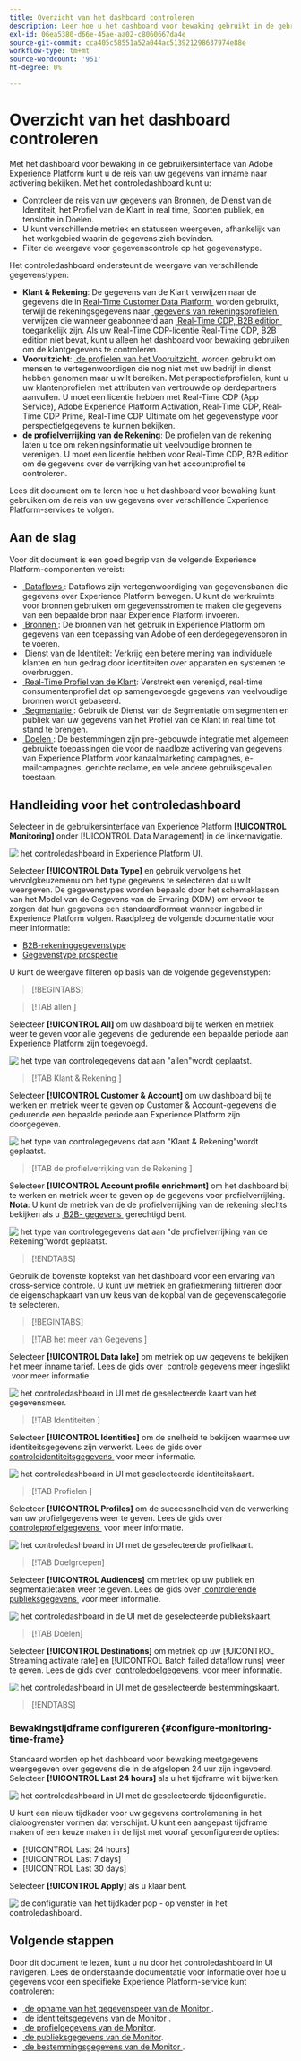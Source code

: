 ```yaml
---
title: Overzicht van het dashboard controleren
description: Leer hoe u het dashboard voor bewaking gebruikt in de gebruikersinterface van Adobe Experience Platform
exl-id: 06ea5380-d66e-45ae-aa02-c8060667da4e
source-git-commit: cca405c58551a52a044ac513921298637974e88e
workflow-type: tm+mt
source-wordcount: '951'
ht-degree: 0%

---
```


# Overzicht van het dashboard controleren

Met het dashboard voor bewaking in de gebruikersinterface van Adobe Experience Platform kunt u de reis van uw gegevens van inname naar activering bekijken. Met het controledashboard kunt u:

* Controleer de reis van uw gegevens van Bronnen, de Dienst van de Identiteit, het Profiel van de Klant in real time, Soorten publiek, en tenslotte in Doelen.
* U kunt verschillende metriek en statussen weergeven, afhankelijk van het werkgebied waarin de gegevens zich bevinden.
* Filter de weergave voor gegevenscontrole op het gegevenstype.

Het controledashboard ondersteunt de weergave van verschillende gegevenstypen:

* **Klant &amp; Rekening**: De gegevens van de Klant verwijzen naar de gegevens die in [&#x200B; Real-Time Customer Data Platform &#x200B;](../../rtcdp/home.md) worden gebruikt, terwijl de rekeningsgegevens naar [&#x200B; gegevens van rekeningsprofielen &#x200B;](../../rtcdp/accounts/account-profile-overview.md) verwijzen die wanneer geabonneerd aan [&#x200B; Real-Time CDP, B2B edition &#x200B;](../../rtcdp/b2b-overview.md) toegankelijk zijn. Als uw Real-Time CDP-licentie Real-Time CDP, B2B edition niet bevat, kunt u alleen het dashboard voor bewaking gebruiken om de klantgegevens te controleren.
* **Vooruitzicht**: [&#x200B; de profielen van het Vooruitzicht &#x200B;](../../profile/ui/prospect-profile.md) worden gebruikt om mensen te vertegenwoordigen die nog niet met uw bedrijf in dienst hebben genomen maar u wilt bereiken. Met perspectiefprofielen, kunt u uw klantenprofielen met attributen van vertrouwde op derdepartners aanvullen. U moet een licentie hebben met Real-Time CDP (App Service), Adobe Experience Platform Activation, Real-Time CDP, Real-Time CDP Prime, Real-Time CDP Ultimate om het gegevenstype voor perspectiefgegevens te kunnen bekijken.
* **de profielverrijking van de Rekening**: De profielen van de rekening laten u toe om rekeningsinformatie uit veelvoudige bronnen te verenigen. U moet een licentie hebben voor Real-Time CDP, B2B edition om de gegevens over de verrijking van het accountprofiel te controleren.

Lees dit document om te leren hoe u het dashboard voor bewaking kunt gebruiken om de reis van uw gegevens over verschillende Experience Platform-services te volgen.

## Aan de slag

Voor dit document is een goed begrip van de volgende Experience Platform-componenten vereist:

* [&#x200B; Dataflows &#x200B;](../home.md): Dataflows zijn vertegenwoordiging van gegevensbanen die gegevens over Experience Platform bewegen. U kunt de werkruimte voor bronnen gebruiken om gegevensstromen te maken die gegevens van een bepaalde bron naar Experience Platform invoeren.
* [&#x200B; Bronnen &#x200B;](../../sources/home.md): De bronnen van het gebruik in Experience Platform om gegevens van een toepassing van Adobe of een derdegegevensbron in te voeren.
* [&#x200B; Dienst van de Identiteit &#x200B;](../../identity-service/home.md): Verkrijg een betere mening van individuele klanten en hun gedrag door identiteiten over apparaten en systemen te overbruggen.
* [&#x200B; Real-Time Profiel van de Klant &#x200B;](../../profile/home.md): Verstrekt een verenigd, real-time consumentenprofiel dat op samengevoegde gegevens van veelvoudige bronnen wordt gebaseerd.
* [&#x200B; Segmentatie &#x200B;](../../segmentation/home.md): Gebruik de Dienst van de Segmentatie om segmenten en publiek van uw gegevens van het Profiel van de Klant in real time tot stand te brengen.
* [&#x200B; Doelen &#x200B;](../../destinations/home.md): De bestemmingen zijn pre-gebouwde integratie met algemeen gebruikte toepassingen die voor de naadloze activering van gegevens van Experience Platform voor kanaalmarketing campagnes, e-mailcampagnes, gerichte reclame, en vele andere gebruiksgevallen toestaan.

## Handleiding voor het controledashboard

Selecteer in de gebruikersinterface van Experience Platform **[!UICONTROL Monitoring]** onder [!UICONTROL Data Management] in de linkernavigatie.

![&#x200B; het controledashboard in Experience Platform UI.](../assets/ui/monitor-overview/monitoring.png)

Selecteer **[!UICONTROL Data Type]** en gebruik vervolgens het vervolgkeuzemenu om het type gegevens te selecteren dat u wilt weergeven. De gegevenstypes worden bepaald door het schemaklassen van het Model van de Gegevens van de Ervaring (XDM) om ervoor te zorgen dat hun gegevens een standaardformaat wanneer ingebed in Experience Platform volgen. Raadpleeg de volgende documentatie voor meer informatie:

* [B2B-rekeninggegevenstype](../../rtcdp/b2b-tutorial.md)
* [Gegevenstype prospectie](../../rtcdp/partner-data/prospecting.md)

U kunt de weergave filteren op basis van de volgende gegevenstypen:

>[!BEGINTABS]

>[!TAB  allen ]

Selecteer **[!UICONTROL All]** om uw dashboard bij te werken en metriek weer te geven voor alle gegevens die gedurende een bepaalde periode aan Experience Platform zijn toegevoegd.

![&#x200B; het type van controlegegevens dat aan &quot;allen&quot;wordt geplaatst.](../assets/ui/monitor-overview/all.png)

>[!TAB  Klant &amp; Rekening ]

Selecteer **[!UICONTROL Customer & Account]** om uw dashboard bij te werken en metriek weer te geven op Customer &amp; Account-gegevens die gedurende een bepaalde periode aan Experience Platform zijn doorgegeven.

![&#x200B; het type van controlegegevens dat aan &quot;Klant &amp; Rekening&quot;wordt geplaatst.](../assets/ui/monitor-overview/customer-account.png)

>[!TAB  de profielverrijking van de Rekening ]

Selecteer **[!UICONTROL Account profile enrichment]** om het dashboard bij te werken en metriek weer te geven op de gegevens voor profielverrijking. **Nota**: U kunt de metriek van de de profielverrijking van de rekening slechts bekijken als u [&#x200B; B2B- gegevens &#x200B;](../../rtcdp/b2b-tutorial.md) gerechtigd bent.

![&#x200B; het type van controlegegevens dat aan &quot;de profielverrijking van de Rekening&quot;wordt geplaatst.](../assets/ui/monitor-overview/account-profile-enrichment.png)

>[!ENDTABS]

Gebruik de bovenste koptekst van het dashboard voor een ervaring van cross-service controle. U kunt uw metriek en grafiekmening filtreren door de eigenschapkaart van uw keus van de kopbal van de gegevenscategorie te selecteren.

>[!BEGINTABS]

>[!TAB  het meer van Gegevens ]

Selecteer **[!UICONTROL Data lake]** om metriek op uw gegevens te bekijken het meer inname tarief. Lees de gids over [&#x200B; controle gegevens meer ingeslikt &#x200B;](monitor-sources.md) voor meer informatie.

![&#x200B; het controledashboard in UI met de geselecteerde kaart van het gegevensmeer.](../assets/ui/monitor-overview/data-lake.png)

>[!TAB  Identiteiten ]

Selecteer **[!UICONTROL Identities]** om de snelheid te bekijken waarmee uw identiteitsgegevens zijn verwerkt. Lees de gids over [&#x200B; controleidentiteitsgegevens &#x200B;](monitor-identities.md) voor meer informatie.

![&#x200B; het controledashboard in UI met geselecteerde identiteitskaart.](../assets/ui/monitor-overview/identities.png)

>[!TAB  Profielen ]

Selecteer **[!UICONTROL Profiles]** om de successnelheid van de verwerking van uw profielgegevens weer te geven. Lees de gids over [&#x200B; controleprofielgegevens &#x200B;](monitor-profiles.md) voor meer informatie.

![&#x200B; het controledashboard in UI met de geselecteerde profielkaart.](../assets/ui/monitor-overview/profiles.png)

>[!TAB Doelgroepen]

Selecteer **[!UICONTROL Audiences]** om metriek op uw publiek en segmentatietaken weer te geven. Lees de gids over [&#x200B; controlerende publieksgegevens &#x200B;](monitor-audiences.md) voor meer informatie.

![&#x200B; het controledashboard in de UI met de geselecteerde publiekskaart.](../assets/ui/monitor-overview/audiences.png)

>[!TAB Doelen]

Selecteer **[!UICONTROL Destinations]** om metriek op uw [!UICONTROL Streaming activate rate] en [!UICONTROL Batch failed dataflow runs] weer te geven. Lees de gids over [&#x200B; controledoelgegevens &#x200B;](monitor-destinations.md) voor meer informatie.

![&#x200B; het controledashboard in UI met de geselecteerde bestemmingskaart.](../assets/ui/monitor-overview/destinations.png)

>[!ENDTABS]

### Bewakingstijdframe configureren {#configure-monitoring-time-frame}

Standaard worden op het dashboard voor bewaking meetgegevens weergegeven over gegevens die in de afgelopen 24 uur zijn ingevoerd. Selecteer **[!UICONTROL Last 24 hours]** als u het tijdframe wilt bijwerken.

![&#x200B; het controledashboard in UI met de geselecteerde tijdconfiguratie.](../assets/ui/monitor-overview/select-time.png)

U kunt een nieuw tijdkader voor uw gegevens controlemening in het dialoogvenster vormen dat verschijnt. U kunt een aangepast tijdframe maken of een keuze maken in de lijst met vooraf geconfigureerde opties:

* [!UICONTROL Last 24 hours]
* [!UICONTROL Last 7 days]
* [!UICONTROL Last 30 days]

Selecteer **[!UICONTROL Apply]** als u klaar bent.

![&#x200B; de configuratie van het tijdkader pop - op venster in het controledashboard.](../assets/ui/monitor-overview/update-time.png)

## Volgende stappen

Door dit document te lezen, kunt u nu door het controledashboard in UI navigeren. Lees de onderstaande documentatie voor informatie over hoe u gegevens voor een specifieke Experience Platform-service kunt controleren:

* [&#x200B; de opname van het gegevenspeer van de Monitor &#x200B;](monitor-sources.md).
* [&#x200B; de identiteitsgegevens van de Monitor &#x200B;](monitor-identities.md).
* [&#x200B; de profielgegevens van de Monitor &#x200B;](monitor-profiles.md).
* [&#x200B; de publieksgegevens van de Monitor &#x200B;](monitor-audiences.md).
* [&#x200B; de bestemmingsgegevens van de Monitor &#x200B;](monitor-destinations.md).

<!-- >[!TAB Prospect]

Select **[!UICONTROL Prospect]** to update your dashboard and display metrics on prospecting data that has been ingested to Experience Platform over the course of a given period. **Note**: You can only view prospect data type activities if you are [entitled to prospect data](../../rtcdp/partner-data/prospecting.md). -->